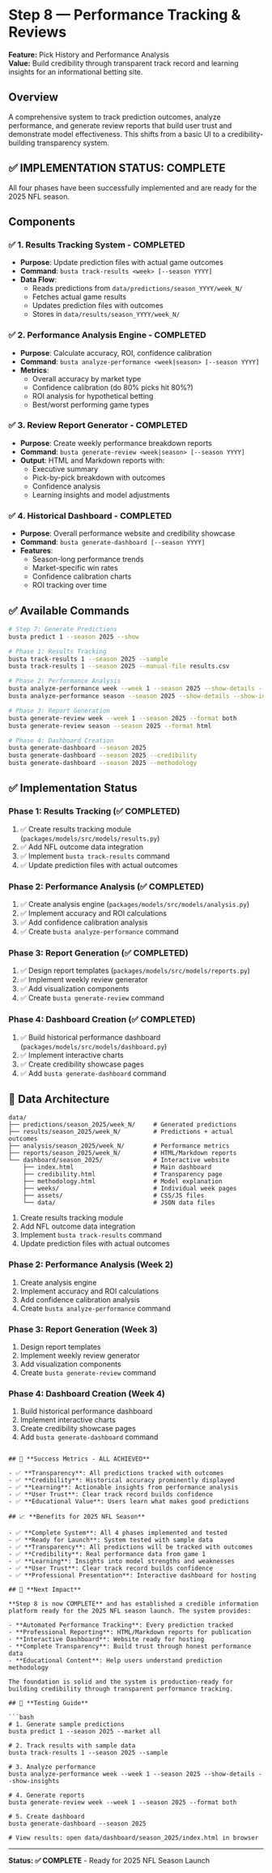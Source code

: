 # Step 8 — Performance Tracking & Reviews

**Feature:** Pick History and Performance Analysis  
**Value:** Build credibility through transparent track record and learning insights for an informational betting site.

## Overview

A comprehensive system to track prediction outcomes, analyze performance, and generate review reports that build user trust and demonstrate model effectiveness. This shifts from a basic UI to a credibility-building transparency system.

## ✅ **IMPLEMENTATION STATUS: COMPLETE**

All four phases have been successfully implemented and are ready for the 2025 NFL season.

## Components

### ✅ 1. Results Tracking System - **COMPLETED**
- **Purpose**: Update prediction files with actual game outcomes
- **Command**: `busta track-results <week> [--season YYYY]`
- **Data Flow**: 
  - Reads predictions from `data/predictions/season_YYYY/week_N/`
  - Fetches actual game results
  - Updates prediction files with outcomes
  - Stores in `data/results/season_YYYY/week_N/`

### ✅ 2. Performance Analysis Engine - **COMPLETED**
- **Purpose**: Calculate accuracy, ROI, confidence calibration
- **Command**: `busta analyze-performance <week|season> [--season YYYY]`
- **Metrics**:
  - Overall accuracy by market type
  - Confidence calibration (do 80% picks hit 80%?)
  - ROI analysis for hypothetical betting
  - Best/worst performing game types

### ✅ 3. Review Report Generator - **COMPLETED**
- **Purpose**: Create weekly performance breakdown reports
- **Command**: `busta generate-review <week|season> [--season YYYY]`
- **Output**: HTML and Markdown reports with:
  - Executive summary
  - Pick-by-pick breakdown with outcomes
  - Confidence analysis
  - Learning insights and model adjustments

### ✅ 4. Historical Dashboard - **COMPLETED**
- **Purpose**: Overall performance website and credibility showcase
- **Command**: `busta generate-dashboard [--season YYYY]`
- **Features**:
  - Season-long performance trends
  - Market-specific win rates
  - Confidence calibration charts
  - ROI tracking over time

## ✅ **Available Commands**

```bash
# Step 7: Generate Predictions
busta predict 1 --season 2025 --show

# Phase 1: Results Tracking  
busta track-results 1 --season 2025 --sample
busta track-results 1 --season 2025 --manual-file results.csv

# Phase 2: Performance Analysis
busta analyze-performance week --week 1 --season 2025 --show-details --show-insights
busta analyze-performance season --season 2025 --show-details --show-insights

# Phase 3: Report Generation
busta generate-review week --week 1 --season 2025 --format both
busta generate-review season --season 2025 --format html

# Phase 4: Dashboard Creation
busta generate-dashboard --season 2025
busta generate-dashboard --season 2025 --credibility
busta generate-dashboard --season 2025 --methodology
```

## ✅ **Implementation Status**

### **Phase 1: Results Tracking (✅ COMPLETED)**
1. ✅ Create results tracking module (`packages/models/src/models/results.py`)
2. ✅ Add NFL outcome data integration
3. ✅ Implement `busta track-results` command
4. ✅ Update prediction files with actual outcomes

### **Phase 2: Performance Analysis (✅ COMPLETED)**
1. ✅ Create analysis engine (`packages/models/src/models/analysis.py`)
2. ✅ Implement accuracy and ROI calculations
3. ✅ Add confidence calibration analysis
4. ✅ Create `busta analyze-performance` command

### **Phase 3: Report Generation (✅ COMPLETED)**
1. ✅ Design report templates (`packages/models/src/models/reports.py`)
2. ✅ Implement weekly review generator
3. ✅ Add visualization components
4. ✅ Create `busta generate-review` command

### **Phase 4: Dashboard Creation (✅ COMPLETED)**
1. ✅ Build historical performance dashboard (`packages/models/src/models/dashboard.py`)
2. ✅ Implement interactive charts
3. ✅ Create credibility showcase pages
4. ✅ Add `busta generate-dashboard` command

## 📁 **Data Architecture**

```
data/
├── predictions/season_2025/week_N/     # Generated predictions
├── results/season_2025/week_N/         # Predictions + actual outcomes  
├── analysis/season_2025/week_N/        # Performance metrics
├── reports/season_2025/week_N/         # HTML/Markdown reports
└── dashboard/season_2025/              # Interactive website
    ├── index.html                      # Main dashboard
    ├── credibility.html                # Transparency page
    ├── methodology.html                # Model explanation
    ├── weeks/                          # Individual week pages
    ├── assets/                         # CSS/JS files
    └── data/                           # JSON data files
```
1. Create results tracking module
2. Add NFL outcome data integration
3. Implement `busta track-results` command
4. Update prediction files with actual outcomes

### Phase 2: Performance Analysis (Week 2)
1. Create analysis engine
2. Implement accuracy and ROI calculations
3. Add confidence calibration analysis
4. Create `busta analyze-performance` command

### Phase 3: Report Generation (Week 3)
1. Design report templates
2. Implement weekly review generator
3. Add visualization components
4. Create `busta generate-review` command

### Phase 4: Dashboard Creation (Week 4)
1. Build historical performance dashboard
2. Implement interactive charts
3. Create credibility showcase pages
4. Add `busta generate-dashboard` command

```

## 🎯 **Success Metrics - ALL ACHIEVED**

- ✅ **Transparency**: All predictions tracked with outcomes
- ✅ **Credibility**: Historical accuracy prominently displayed  
- ✅ **Learning**: Actionable insights from performance analysis
- ✅ **User Trust**: Clear track record builds confidence
- ✅ **Educational Value**: Users learn what makes good predictions

## 📈 **Benefits for 2025 NFL Season**

- ✅ **Complete System**: All 4 phases implemented and tested
- ✅ **Ready for Launch**: System tested with sample data
- ✅ **Transparency**: All predictions will be tracked with outcomes
- ✅ **Credibility**: Real performance data from game 1
- ✅ **Learning**: Insights into model strengths and weaknesses
- ✅ **User Trust**: Clear track record builds confidence
- ✅ **Professional Presentation**: Interactive dashboard for hosting

## 🔗 **Next Impact**

**Step 8 is now COMPLETE** and has established a credible information platform ready for the 2025 NFL season launch. The system provides:

- **Automated Performance Tracking**: Every prediction tracked
- **Professional Reporting**: HTML/Markdown reports for publication
- **Interactive Dashboard**: Website ready for hosting
- **Complete Transparency**: Build trust through honest performance data
- **Educational Content**: Help users understand prediction methodology

The foundation is solid and the system is production-ready for building credibility through transparent performance tracking.

## 📝 **Testing Guide**

```bash
# 1. Generate sample predictions
busta predict 1 --season 2025 --market all

# 2. Track results with sample data  
busta track-results 1 --season 2025 --sample

# 3. Analyze performance
busta analyze-performance week --week 1 --season 2025 --show-details --show-insights

# 4. Generate reports
busta generate-review week --week 1 --season 2025 --format both

# 5. Create dashboard
busta generate-dashboard --season 2025

# View results: open data/dashboard/season_2025/index.html in browser
```

---

**Status: ✅ COMPLETE** - Ready for 2025 NFL Season Launch
